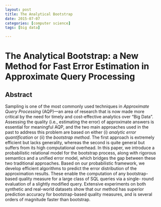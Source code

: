 ```yaml
---
layout: post
title: The Analytical Bootstrap
date: 2015-07-07
categories: [computer science]
tags: [big data]

---
```



# The Analytical Bootstrap: a New Method for Fast Error Estimation in Approximate Query Processing
## Abstract
Sampling is one of the most commonly used techniques in *Approximate Query Processing* (AQP)—an area of research that is now made more critical by the need for timely and cost-effective analytics over “Big Data”. Assessing the quality (i.e., estimating the error) of approximate answers is essential for meaningful AQP, and the two main approaches used in the past to address this problem are based on either (i) *analytic error quantification* or (ii) the *bootstrap method*. The first approach is extremely efficient but lacks generality, whereas the second is quite general but suffers from its high computational overhead. In this paper, we introduce a probabilistic relational model for the bootstrap process, along with rigorous semantics and a unified error model, which bridges the gap between these two traditional approaches. Based on our probabilistic framework, we develop efficient algorithms to predict the error distribution of the approximation results. These enable the computation of any bootstrap-based quality measure for a large class of SQL queries via a single- round evaluation of a slightly modified query. Extensive experiments on both synthetic and real-world datasets show that our method has superior prediction accuracy for bootstrap-based quality measures, and is several orders of magnitude faster than bootstrap. 